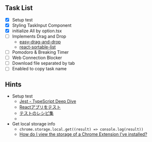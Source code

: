 ## Task List

- [x] Setup test
- [x] Styling TaskInput Component
- [x] initialize All by option.tsx
- [ ] Implements Drag and Drop
  - [easy-drag-and-drop](https://reactjsexample.com/you-should-focus-the-logics-of-your-app-not-dnd/)
  - [react-sortable-list](https://github.com/ThaddeusJiang/react-sortable-list)
- [ ] Pomodoro & Breaking Timer
- [ ] Web Connection Blocker
- [ ] Download file separated by tab
- [ ] Enabled to copy task name

## Hints

- Setup test
  - [Jest - TypeScript Deep Dive](https://typescript-jp.gitbook.io/deep-dive/intro-1/jest)
  - [Reactアプリをテスト](https://jestjs.io/ja/docs/tutorial-react) 
  - [テストのレシピ集](https://ja.reactjs.org/docs/testing-recipes.html)
  - [](https://ja.reactjs.org/blog/2022/03/08/react-18-upgrade-guide.html)
- Get local storage info
  - `chrome.storage.local.get((result) => console.log(result))`
  - [How do I view the storage of a Chrome Extension I've installed?](https://stackoverflow.com/questions/11922964/how-do-i-view-the-storage-of-a-chrome-extension-ive-installed)
